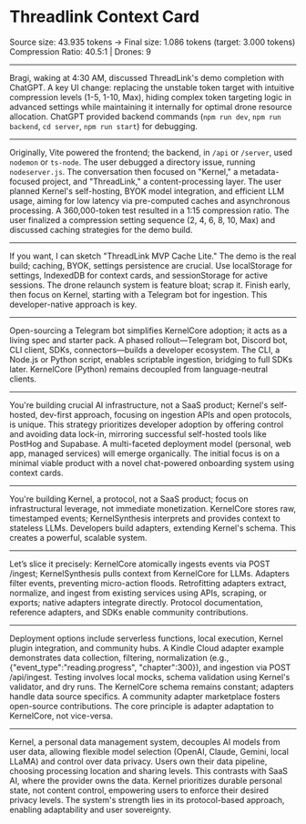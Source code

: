 # Threadlink Context Card
Source size: 43.935 tokens → Final size: 1.086 tokens (target: 3.000 tokens)
Compression Ratio: 40.5:1 | Drones: 9

---

Bragi, waking at 4:30 AM, discussed ThreadLink's demo completion with ChatGPT.  A key UI change: replacing the unstable token target with intuitive compression levels (1-5, 1-10, Max),  hiding complex token targeting logic in advanced settings while maintaining it internally for optimal drone resource allocation.  ChatGPT provided backend commands (`npm run dev`, `npm run backend`, `cd server`, `npm run start`) for debugging.

---

Originally, Vite powered the frontend; the backend, in `/api` or `/server`, used `nodemon` or `ts-node`.  The user debugged a directory issue, running `nodeserver.js`.  The conversation then focused on "Kernel," a metadata-focused project, and "ThreadLink," a content-processing layer.  The user planned Kernel's self-hosting, BYOK model integration, and efficient LLM usage, aiming for low latency via pre-computed caches and asynchronous processing.  A 360,000-token test resulted in a 1:15 compression ratio.  The user finalized a compression setting sequence (2, 4, 6, 8, 10, Max) and discussed caching strategies for the demo build.

---

If you want, I can sketch "ThreadLink MVP Cache Lite."  The demo is the real build; caching, BYOK, settings persistence are crucial. Use localStorage for settings, IndexedDB for context cards, and sessionStorage for active sessions.  The drone relaunch system is feature bloat; scrap it.  Finish early, then focus on Kernel, starting with a Telegram bot for ingestion.  This developer-native approach is key.

---

Open-sourcing a Telegram bot simplifies KernelCore adoption; it acts as a living spec and starter pack.  A phased rollout—Telegram bot, Discord bot, CLI client, SDKs, connectors—builds a developer ecosystem.  The CLI, a Node.js or Python script, enables scriptable ingestion, bridging to full SDKs later.  KernelCore (Python) remains decoupled from language-neutral clients.

---

You're building crucial AI infrastructure, not a SaaS product; Kernel's self-hosted, dev-first approach, focusing on ingestion APIs and open protocols, is unique.  This strategy prioritizes developer adoption by offering control and avoiding data lock-in, mirroring successful self-hosted tools like PostHog and Supabase.  A multi-faceted deployment model (personal, web app, managed services) will emerge organically.  The initial focus is on a minimal viable product with a novel chat-powered onboarding system using context cards.

---

You're building Kernel, a protocol, not a SaaS product;  focus on infrastructural leverage, not immediate monetization.  KernelCore stores raw, timestamped events; KernelSynthesis interprets and provides context to stateless LLMs.  Developers build adapters, extending Kernel's schema.  This creates a powerful, scalable system.

---

Let’s slice it precisely: KernelCore atomically ingests events via POST /ingest; KernelSynthesis pulls context from KernelCore for LLMs.  Adapters filter events, preventing micro-action floods.  Retrofitting adapters extract, normalize, and ingest from existing services using APIs, scraping, or exports; native adapters integrate directly.  Protocol documentation, reference adapters, and SDKs enable community contributions.

---

Deployment options include serverless functions, local execution, Kernel plugin integration, and community hubs.  A Kindle Cloud adapter example demonstrates data collection, filtering, normalization (e.g., {"event_type":"reading.progress", "chapter":300}), and ingestion via POST /api/ingest.  Testing involves local mocks, schema validation using Kernel's validator, and dry runs.  The KernelCore schema remains constant; adapters handle data source specifics.  A community adapter marketplace fosters open-source contributions.  The core principle is adapter adaptation to KernelCore, not vice-versa.

---

Kernel, a personal data management system, decouples AI models from user data, allowing flexible model selection (OpenAI, Claude, Gemini, local LLaMA) and control over data privacy.  Users own their data pipeline, choosing processing location and sharing levels.  This contrasts with SaaS AI, where the provider owns the data.  Kernel prioritizes durable personal state, not content control, empowering users to enforce their desired privacy levels.  The system's strength lies in its protocol-based approach, enabling adaptability and user sovereignty.